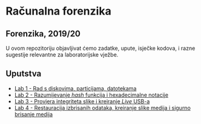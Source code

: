 # **Računalna forenzika**

## Forenzika, 2019/20

U ovom repozitoriju objavljivat ćemo zadatke, upute, isječke kodova, i razne sugestije relevantne za laboratorijske vježbe.

## Uputstva

- [Lab 1 - Rad s diskovima, particijama, datotekama](/Lab1/README.md)
- [Lab 2 - Razumijevanje *hash* funkcija i hexadecimalne notacije](/Lab2/README.md)
- [Lab 3 - Provjera integriteta slike i kreiranje *Live* USB-a](/Lab3/README.md)
- [Lab 4 - Restauracija izbrisanih odataka, kreiranje slike medija i sigurno brisanje medija](/Lab4/README.md)
